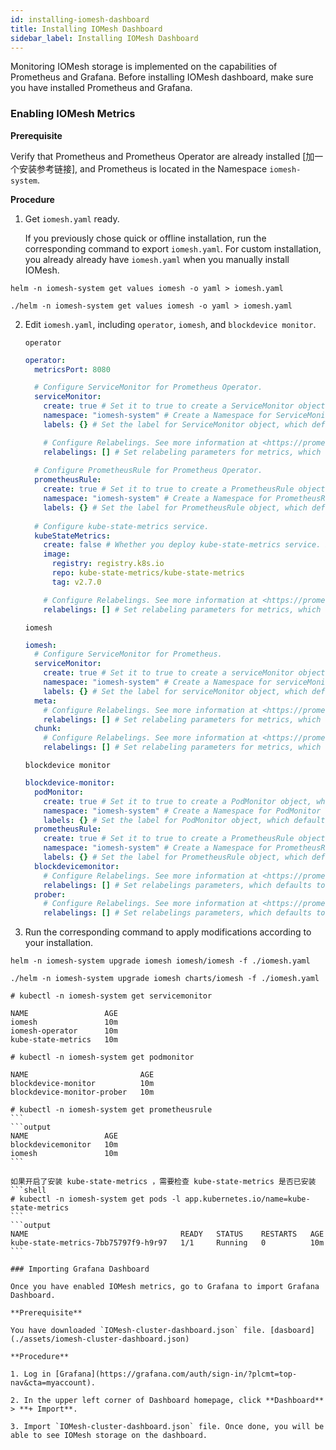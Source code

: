 ```yaml
---
id: installing-iomesh-dashboard
title: Installing IOMesh Dashboard
sidebar_label: Installing IOMesh Dashboard
---
```


Monitoring IOMesh storage is implemented on the capabilities of Prometheus and Grafana. Before installing IOMesh dashboard, make sure you have installed Prometheus and Grafana.

### Enabling IOMesh Metrics

**Prerequisite**

Verify that Prometheus and Prometheus Operator are already installed [加一个安装参考链接], and Prometheus is located in the Namespace `iomesh-system`.

**Procedure**

1. Get `iomesh.yaml` ready. 

    If you previously chose quick or offline installation, run the corresponding command to export `iomesh.yaml`. For custom installation, you already already have `iomesh.yaml` when you manually install IOMesh.  


<!--DOCUSAURUS_CODE_TABS-->

<!--Quick-->
```shell
helm -n iomesh-system get values iomesh -o yaml > iomesh.yaml
```
<!--Offline-->
```shell
./helm -n iomesh-system get values iomesh -o yaml > iomesh.yaml
```
<!--END_DOCUSAURUS_CODE_TABS-->


2. Edit `iomesh.yaml`, including `operator`, `iomesh`, and `blockdevice monitor`.

    `operator`

    ```yaml
    operator:
      metricsPort: 8080

      # Configure ServiceMonitor for Prometheus Operator.
      serviceMonitor: 
        create: true # Set it to true to create a ServiceMonitor object, which defaults to false.
        namespace: "iomesh-system" # Create a Namespace for ServiceMonitor object, which defaults to iomesh-system.
        labels: {} # Set the label for ServiceMonitor object, which defaults to blank.

        # Configure Relabelings. See more information at <https://prometheus.io/docs/prometheus/latest/configuration/configuration/#relabel_config>
        relabelings: [] # Set relabeling parameters for metrics, which defaults to blank.
      
      # Configure PrometheusRule for Prometheus Operator.
      prometheusRule:
        create: true # Set it to true to create a PrometheusRule object, which defaults to false.
        namespace: "iomesh-system" # Create a Namespace for PrometheusRule object, which defaults to iomesh-system.
        labels: {} # Set the label for PrometheusRule object, which defaults to blank.
  
      # Configure kube-state-metrics service.
      kubeStateMetrics:
        create: false # Whether you deploy kube-state-metrics service. If it is already deployed, set it to false.
        image:
          registry: registry.k8s.io
          repo: kube-state-metrics/kube-state-metrics
          tag: v2.7.0

        # Configure Relabelings. See more information at <https://prometheus.io/docs/prometheus/latest/configuration/configuration/#relabel_config>
        relabelings: [] # Set relabeling parameters for metrics, which defaults to blank.
    ```

    `iomesh` 

    ```yaml
    iomesh:
      # Configure ServiceMonitor for Prometheus.
      serviceMonitor:
        create: true # Set it to true to create a serviceMonitor object, which defaults to false.
        namespace: "iomesh-system" # Create a Namespace for serviceMonitor object, which defaults to iomesh-system.
        labels: {} # Set the label for serviceMonitor object, which defaults to blank. 
      meta:
        # Configure Relabelings. See more information at <https://prometheus.io/docs/prometheus/latest/configuration/configuration/#relabel_config>.
        relabelings: [] # Set relabeling parameters for metrics, which defaults to blank.
      chunk:
        # Configure Relabelings. See more information at <https://prometheus.io/docs/prometheus/latest/configuration/configuration/#relabel_config>.  
        relabelings: [] # Set relabeling parameters for metrics, which defaults to blank.
    ```

    `blockdevice monitor`

    ```yaml
    blockdevice-monitor:
      podMonitor:
        create: true # Set it to true to create a PodMonitor object, which defaults to false.
        namespace: "iomesh-system" # Create a Namespace for PodMonitor object, which defaults to iomesh-system.
        labels: {} # Set the label for PodMonitor object, which defaults to blank.
      prometheusRule:
        create: true # Set it to true to create a PrometheusRule object, which defaults to false.
        namespace: "iomesh-system" # Create a Namespace for PrometheusRule object, which defaults to iomesh-system.
        labels: {} # Set the label for PrometheusRule object, which defaults to blank.
      blockdevicemonitor:
        # Configure Relabelings. See more information at <https://prometheus.io/docs/prometheus/latest/configuration/configuration/#relabel_config>. 
        relabelings: [] # Set relabelings parameters, which defaults to blank.
      prober:
        # Configure Relabelings. See more information at <https://prometheus.io/docs/prometheus/latest/configuration/configuration/#relabel_config>. 
        relabelings: [] # Set relabelings parameters, which defaults to blank.
    ```

3. Run the corresponding command to apply modifications according to your installation.


<!--DOCUSAURUS_CODE_TABS-->

<!--Quick/Custom-->
```shell
helm -n iomesh-system upgrade iomesh iomesh/iomesh -f ./iomesh.yaml
```
<!--Offline-->
```shell
./helm -n iomesh-system upgrade iomesh charts/iomesh -f ./iomesh.yaml
```
<!--END_DOCUSAURUS_CODE_TABS-->


<!--运行结果-->
```shell
# kubectl -n iomesh-system get servicemonitor
```
```output
NAME                 AGE
iomesh               10m
iomesh-operator      10m
kube-state-metrics   10m
````

```shell
# kubectl -n iomesh-system get podmonitor
```
```output
NAME                         AGE
blockdevice-monitor          10m
blockdevice-monitor-prober   10m
```

````shell
# kubectl -n iomesh-system get prometheusrule
```
```output
NAME                 AGE
blockdevicemonitor   10m
iomesh               10m
```

如果开启了安装 kube-state-metrics ，需要检查 kube-state-metrics 是否已安装
```shell
# kubectl -n iomesh-system get pods -l app.kubernetes.io/name=kube-state-metrics
```
```output
NAME                                  READY   STATUS    RESTARTS   AGE
kube-state-metrics-7bb75797f9-h9r97   1/1     Running   0          10m
```

### Importing Grafana Dashboard

Once you have enabled IOMesh metrics, go to Grafana to import Grafana Dashboard.

**Prerequisite**

You have downloaded `IOMesh-cluster-dashboard.json` file. [dasboard](./assets/iomesh-cluster-dashboard.json) 

**Procedure**

1. Log in [Grafana](https://grafana.com/auth/sign-in/?plcmt=top-nav&cta=myaccount).

2. In the upper left corner of Dashboard homepage, click **Dashboard** > **+ Import**. 

3. Import `IOMesh-cluster-dashboard.json` file. Once done, you will be able to see IOMesh storage on the dashboard.






